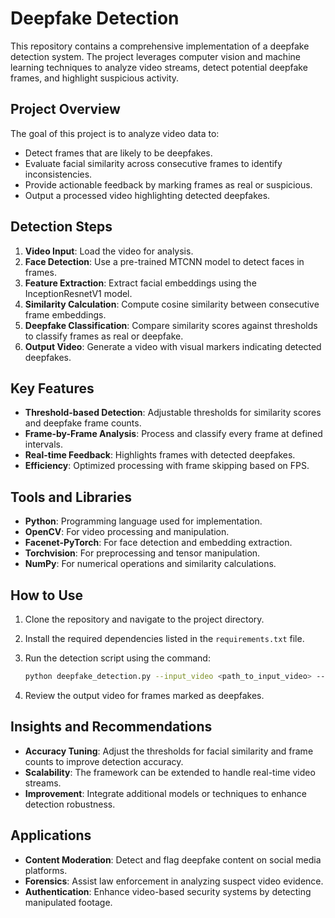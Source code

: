 # Deepfake Detection

This repository contains a comprehensive implementation of a deepfake detection system. The project leverages computer vision and machine learning techniques to analyze video streams, detect potential deepfake frames, and highlight suspicious activity.

## Project Overview

The goal of this project is to analyze video data to:

- Detect frames that are likely to be deepfakes.
- Evaluate facial similarity across consecutive frames to identify inconsistencies.
- Provide actionable feedback by marking frames as real or suspicious.
- Output a processed video highlighting detected deepfakes.

## Detection Steps

1. **Video Input**: Load the video for analysis.
2. **Face Detection**: Use a pre-trained MTCNN model to detect faces in frames.
3. **Feature Extraction**: Extract facial embeddings using the InceptionResnetV1 model.
4. **Similarity Calculation**: Compute cosine similarity between consecutive frame embeddings.
5. **Deepfake Classification**: Compare similarity scores against thresholds to classify frames as real or deepfake.
6. **Output Video**: Generate a video with visual markers indicating detected deepfakes.

## Key Features

- **Threshold-based Detection**: Adjustable thresholds for similarity scores and deepfake frame counts.
- **Frame-by-Frame Analysis**: Process and classify every frame at defined intervals.
- **Real-time Feedback**: Highlights frames with detected deepfakes.
- **Efficiency**: Optimized processing with frame skipping based on FPS.

## Tools and Libraries

- **Python**: Programming language used for implementation.
- **OpenCV**: For video processing and manipulation.
- **Facenet-PyTorch**: For face detection and embedding extraction.
- **Torchvision**: For preprocessing and tensor manipulation.
- **NumPy**: For numerical operations and similarity calculations.

## How to Use

1. Clone the repository and navigate to the project directory.
2. Install the required dependencies listed in the `requirements.txt` file.
3. Run the detection script using the command:

   ```bash
   python deepfake_detection.py --input_video <path_to_input_video> --output_video <path_to_output_video>
   ```

4. Review the output video for frames marked as deepfakes.

## Insights and Recommendations

- **Accuracy Tuning**: Adjust the thresholds for facial similarity and frame counts to improve detection accuracy.
- **Scalability**: The framework can be extended to handle real-time video streams.
- **Improvement**: Integrate additional models or techniques to enhance detection robustness.

## Applications

- **Content Moderation**: Detect and flag deepfake content on social media platforms.
- **Forensics**: Assist law enforcement in analyzing suspect video evidence.
- **Authentication**: Enhance video-based security systems by detecting manipulated footage.

